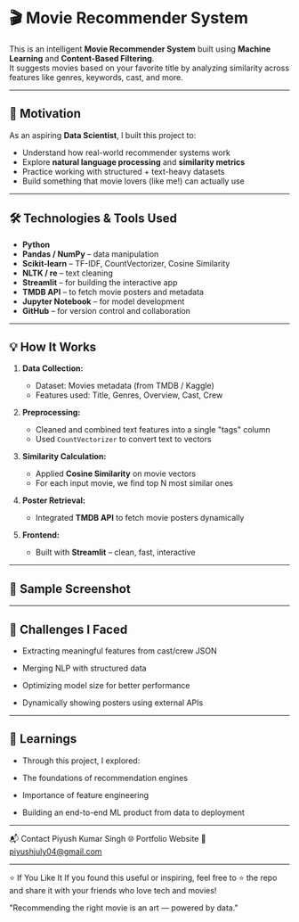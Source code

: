 # 🎬 Movie Recommender System

This is an intelligent **Movie Recommender System** built using **Machine Learning** and **Content-Based Filtering**.  
It suggests movies based on your favorite title by analyzing similarity across features like genres, keywords, cast, and more.

---

## 🎯 Motivation

As an aspiring **Data Scientist**, I built this project to:
- Understand how real-world recommender systems work
- Explore **natural language processing** and **similarity metrics**
- Practice working with structured + text-heavy datasets
- Build something that movie lovers (like me!) can actually use

---

## 🛠️ Technologies & Tools Used

- **Python**
- **Pandas / NumPy** – data manipulation
- **Scikit-learn** – TF-IDF, CountVectorizer, Cosine Similarity
- **NLTK / re** – text cleaning
- **Streamlit** – for building the interactive app
- **TMDB API** – to fetch movie posters and metadata
- **Jupyter Notebook** – for model development
- **GitHub** – for version control and collaboration

---

## 💡 How It Works

1. **Data Collection:**  
   - Dataset: Movies metadata (from TMDB / Kaggle)
   - Features used: Title, Genres, Overview, Cast, Crew

2. **Preprocessing:**  
   - Cleaned and combined text features into a single "tags" column
   - Used `CountVectorizer` to convert text to vectors

3. **Similarity Calculation:**  
   - Applied **Cosine Similarity** on movie vectors
   - For each input movie, we find top N most similar ones

4. **Poster Retrieval:**  
   - Integrated **TMDB API** to fetch movie posters dynamically

5. **Frontend:**  
   - Built with **Streamlit** – clean, fast, interactive

---

## 🎥 Sample Screenshot


---

## 🧪 Challenges I Faced

  - Extracting meaningful features from cast/crew JSON

  - Merging NLP with structured data

  - Optimizing model size for better performance

  - Dynamically showing posters using external APIs

---

## 🧠 Learnings

  - Through this project, I explored:

  - The foundations of recommendation engines

  - Importance of feature engineering

  - Building an end-to-end ML product from data to deployment

---

📬 Contact
Piyush Kumar Singh
🌐 Portfolio Website
📧 piyushjuly04@gmail.com

---

⭐️ If You Like It
If you found this useful or inspiring, feel free to ⭐️ the repo and share it with your friends who love tech and movies!

"Recommending the right movie is an art — powered by data."







